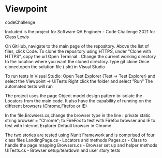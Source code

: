 # Viewpoint
codeChallenge

Included is the project for Software QA Engineer - Code Challenge 2021 for Glass Lewis


On GitHub, navigate to the main page of the repository.
Above the list of files, click Code.
To clone the repository using HTTPS, under "Clone with HTTPS", copy the url
Open Terminal .
Change the current working directory to the location where you want the cloned directory.
type git clone <url>
Once cloned,open the solution file (.sln) in Visual Studio

To run tests in Visual Studio:
Open Test Explorer (Test -> Test Explorer) and select the Viewpoint -> UITests
Right click the folder and select "Run"
The automated tests will run

The project uses the page Object model design pattern to isolate the Locators from the main code.
It also have the capability of running on the different browsers (Chrome,Firefox or IE)

In the file,Browsers.cs,change the browser type in the line :
private static string browser = "Chrome";
to FireFox to test with Firefox browser
and IE to test with Internet Explorer
Default browser in Chrome

The two stories are tested using Nunit Framework and is comprised of four class files
LandingPage.cs - Locators and methods
Pages.cs - Class to handle the page mapping
Browsers.cs - Browser set up and helper methods
UITests.cs - Browser setup/teardown and user story tests 
